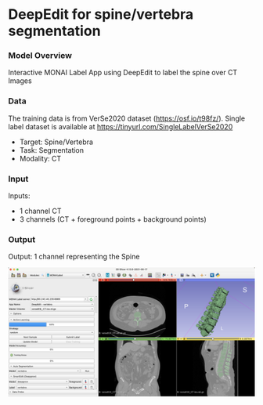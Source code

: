 # DeepEdit for spine/vertebra segmentation

### Model Overview

Interactive MONAI Label App using DeepEdit to label the spine over CT Images

### Data

The training data is from VerSe2020 dataset (https://osf.io/t98fz/). Single label dataset is available at https://tinyurl.com/SingleLabelVerSe2020

- Target: Spine/Vertebra
- Task: Segmentation 
- Modality: CT

### Input

Inputs: 

- 1 channel CT
- 3 channels (CT + foreground points + background points)

### Output

Output: 1 channel representing the Spine


![DeepEdit for spine/vertebra](../../docs/images/sample-apps/deepedit_vertebra.png)